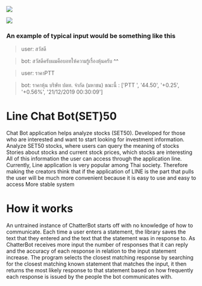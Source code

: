 ![](https://www.img.in.th/images/0e25a96fe1fb05de5da6ce944dc95221.jpg)

![](https://img.shields.io/badge/python-3.6-blue.svg)

### An example of typical input would be something like this
> user:  สวัสดี 

> bot: สวัสดีครับผมคือบอทให้ความรู้เรื่องหุ้นครับ ^^

> user: ราคาPTT 

> bot: ราคาหุ้น บริษัท ปตท. จำกัด (มหาชน) ขณะนี้ : ['PTT ', '44.50', '+0.25', '+0.56%', '21/12/2019 00:30:09']


# Line Chat Bot(SET)50
Chat Bot application helps analyze stocks (SET50). Developed for those who are interested and want to start looking for investment information. Analyze SET50 stocks, where users can query the meaning of stocks Stories about stocks and current stock prices, which stocks are interesting All of this information the user can access through the application line. Currently, Line application is very popular among Thai society. Therefore making the creators think that if the application of LINE is the part that pulls the user will be much more convenient because it is easy to use and easy to access More stable system
# How it works
An untrained instance of ChatterBot starts off with no knowledge of how to communicate. Each time a user enters a statement, the library saves the text that they entered and the text that the statement was in response to. As ChatterBot receives more input the number of responses that it can reply and the accuracy of each response in relation to the input statement increase. The program selects the closest matching response by searching for the closest matching known statement that matches the input, it then returns the most likely response to that statement based on how frequently each response is issued by the people the bot communicates with.
